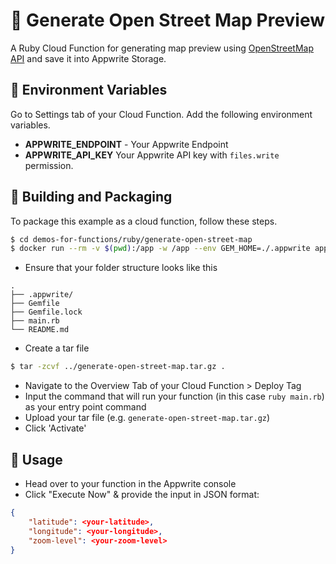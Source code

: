 # 📧  Generate Open Street Map Preview
<!--  A brief descripption about your Cloud Function  -->
A Ruby Cloud Function for generating map preview using [OpenStreetMap API](https://wiki.openstreetmap.org/wiki/API) and save it into Appwrite Storage.

## 📝 Environment Variables
<!-- Tell the users of your Cloud function, what Environment Variables your function uses. Use the following format -->
Go to Settings tab of your Cloud Function. Add the following environment variables.

* **APPWRITE_ENDPOINT** - <!-- Short Description --> Your Appwrite Endpoint
* **APPWRITE_API_KEY** <!-- Short Description --> Your Appwrite API key with `files.write` permission.

## 🚀 Building and Packaging
<!-- 
Highlight the steps required to build and deploy this cloud function. 

Take a look at this example (https://github.com/appwrite/demos-for-functions/blob/master/nodejs/welcome-email/README.md) for more information.  

Make sure you mention the instructions clearly and also mention the entrypoint command for the function 
-->
To package this example as a cloud function, follow these steps.

```bash
$ cd demos-for-functions/ruby/generate-open-street-map
$ docker run --rm -v $(pwd):/app -w /app --env GEM_HOME=./.appwrite appwrite/env-ruby-2.7:1.0.2 bundle install
```
* Ensure that your folder structure looks like this
```
.
├── .appwrite/
├── Gemfile
├── Gemfile.lock
├── main.rb
└── README.md
```

* Create a tar file

```bash
$ tar -zcvf ../generate-open-street-map.tar.gz .
```
* Navigate to the Overview Tab of your Cloud Function > Deploy Tag
* Input the command that will run your function (in this case `ruby main.rb`) as your entry point command
* Upload your tar file (e.g. `generate-open-street-map.tar.gz`)
* Click 'Activate'

## 🎯 Usage
<!-- Clearly explain the triggers that this cloud function relies on to work correctly. Take a look at the below example: 
Head over to your function in the Appwrite console and under the Settings Tab, enable the `users.create` and `account.create` event.
 --> 
* Head over to your function in the Appwrite console
* Click "Execute Now" & provide the input in JSON format:
```json
{
    "latitude": <your-latitude>,
    "longitude": <your-longitude>,
    "zoom-level": <your-zoom-level>
}
```
